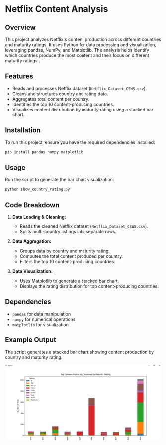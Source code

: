 # Netflix Content Analysis

## Overview
This project analyzes Netflix's content production across different countries and maturity ratings. It uses Python for data processing and visualization, leveraging pandas, NumPy, and Matplotlib. The analysis helps identify which countries produce the most content and their focus on different maturity ratings.

## Features
- Reads and processes Netflix dataset (`Netflix_Dataset_CSWS.csv`).
- Cleans and structures country and rating data.
- Aggregates total content per country.
- Identifies the top 10 content-producing countries.
- Visualizes content distribution by maturity rating using a stacked bar chart.

## Installation
To run this project, ensure you have the required dependencies installed:

```sh
pip install pandas numpy matplotlib
```

## Usage
Run the script to generate the bar chart visualization:

```sh
python show_country_rating.py
```

## Code Breakdown
1. **Data Loading & Cleaning:**
   - Reads the cleaned Netflix dataset (`Netflix_Dataset_CSWS.csv`).
   - Splits multi-country listings into separate rows.
   
2. **Data Aggregation:**
   - Groups data by country and maturity rating.
   - Computes the total content produced per country.
   - Filters the top 10 content-producing countries.

3. **Data Visualization:**
   - Uses Matplotlib to generate a stacked bar chart.
   - Displays the rating distribution for top content-producing countries.

## Dependencies
- `pandas` for data manipulation
- `numpy` for numerical operations
- `matplotlib` for visualization

## Example Output
The script generates a stacked bar chart showing content production by country and maturity rating.

![Country Chart](country_chart.png)




